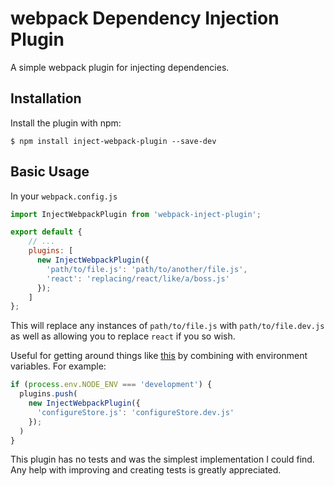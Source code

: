 webpack Dependency Injection Plugin
===================

A simple webpack plugin for injecting dependencies.

Installation
------------
Install the plugin with npm:
```shell
$ npm install inject-webpack-plugin --save-dev
```

Basic Usage
-----------
In your `webpack.config.js`

```js
import InjectWebpackPlugin from 'webpack-inject-plugin';

export default {
    // ...
    plugins: [
      new InjectWebpackPlugin({
        'path/to/file.js': 'path/to/another/file.js',
        'react': 'replacing/react/like/a/boss.js'
      });
    ]
};
```

This will replace any instances of `path/to/file.js` with `path/to/file.dev.js` as well as allowing you to replace `react` if you so wish.

Useful for getting around things like [this](https://github.com/gaearon/redux-devtools/blob/master/docs/Walkthrough.md#storeconfigurestorejs-1) by combining with environment variables. For example:

```js
if (process.env.NODE_ENV === 'development') {
  plugins.push(
    new InjectWebpackPlugin({
      'configureStore.js': 'configureStore.dev.js'
    });
  )
}
```

This plugin has no tests and was the simplest implementation I could find. Any help with improving and creating tests is greatly appreciated.

